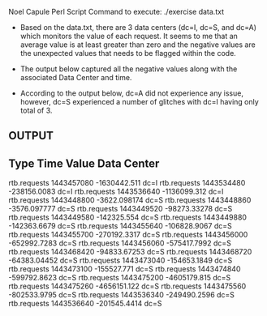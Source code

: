 Noel Capule
Perl Script
Command to execute: ./exercise data.txt

- Based on the data.txt, there are 3 data centers (dc=I, dc=S, and dc=A) which monitors the value of each request. It seems to me that an average value is at least greater than zero and the negative values are the unexpected values that needs to be flagged within the code. 

- The output below captured all the negative values along with the associated Data Center and time.

- According to the output below, dc=A did not experience any issue, however, dc=S experienced a number of glitches with dc=I having only total of 3. 


OUTPUT
------

Type            Time            Value           Data Center
------------------------------------------------------------
rtb.requests    1443457080      -1630442.511    dc=I
rtb.requests    1443534480      -238156.0083    dc=I
rtb.requests    1443536640      -1136099.312    dc=I
rtb.requests    1443448800      -3622.098174    dc=S
rtb.requests    1443448860      -3576.097777    dc=S
rtb.requests    1443449520      -98273.33278    dc=S
rtb.requests    1443449580      -142325.554     dc=S
rtb.requests    1443449880      -142363.6679    dc=S
rtb.requests    1443455640      -106828.9067    dc=S
rtb.requests    1443455700      -270192.3317    dc=S
rtb.requests    1443456000      -652992.7283    dc=S
rtb.requests    1443456060      -575417.7992    dc=S
rtb.requests    1443468420      -94833.67253    dc=S
rtb.requests    1443468720      -64383.04452    dc=S
rtb.requests    1443473040      -154653.1849    dc=S
rtb.requests    1443473100      -155527.771     dc=S
rtb.requests    1443474840      -599792.8623    dc=S
rtb.requests    1443475200      -4605179.815    dc=S
rtb.requests    1443475260      -4656151.122    dc=S
rtb.requests    1443475560      -802533.9795    dc=S
rtb.requests    1443536340      -249490.2596    dc=S
rtb.requests    1443536640      -201545.4414    dc=S


